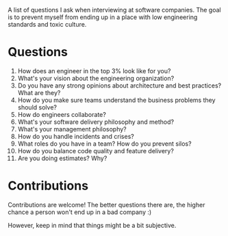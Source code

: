 A list of questions I ask when interviewing at software companies. The goal is
to prevent myself from ending up in a place with low engineering standards and
toxic culture.

# Questions

1. How does an engineer in the top 3% look like for you?
2. What's your vision about the engineering organization?
3. Do you have any strong opinions about architecture and best practices? What
  are they?
4. How do you make sure teams understand the business problems they should
  solve?
5. How do engineers collaborate?
6. What's your software delivery philosophy and method?
7. What's your management philosophy?
8. How do you handle incidents and crises?
9. What roles do you have in a team? How do you prevent silos?
10. How do you balance code quality and feature delivery?
11. Are you doing estimates? Why?

# Contributions

Contributions are welcome! The better questions there are, the higher chance a
person won't end up in a bad company :)

However, keep in mind that things might be a bit subjective.
